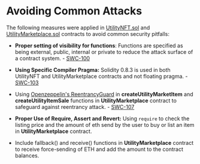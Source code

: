 # Avoiding Common Attacks

The following measures were applied in [UtilityNFT.sol](https://github.com/Utilitycoder/blockchain-developer-bootcamp-final-project/blob/main/contracts/UtilityNFT.sol) and [UtilityMarketplace.sol](https://github.com/Utilitycoder/blockchain-developer-bootcamp-final-project/blob/main/contracts/UtilityMarketplace.sol) contracts to avoid common security pitfalls:


- **Proper setting of visibility for functions**: Functions are specified as being external, public, internal or private to reduce the attack surface of a contract system. - [SWC-100](https://swcregistry.io/docs/SWC-100)


- **Using Specific Compiler Pragma:** Solidity 0.8.3 is used in both UtilityNFT and UtilityMarketplace contracts and not floating pragma. - [SWC-103](https://swcregistry.io/docs/SWC-103) 

- Using [Openzeppelin's ReentrancyGuard](https://github.com/OpenZeppelin/openzeppelin-contracts/blob/master/contracts/security/ReentrancyGuard.sol) in **createUtilityMarketItem** and **createUtilityItemSale** functions in **UtilityMarketplace** contract to safeguard against reentrancy attack. - [SWC-107](https://swcregistry.io/docs/SWC-107) 

- **Proper Use of Require, Assert and Revert:** Using `require` to check the listing price and the amount of eth send by the user to buy or list an item in **UtilityMarketplace** contract.

- Include fallback() and receive() functions in **UtilityMarketplace** contract to receive force-sending of ETH and add the amount to the contract balances.
  




